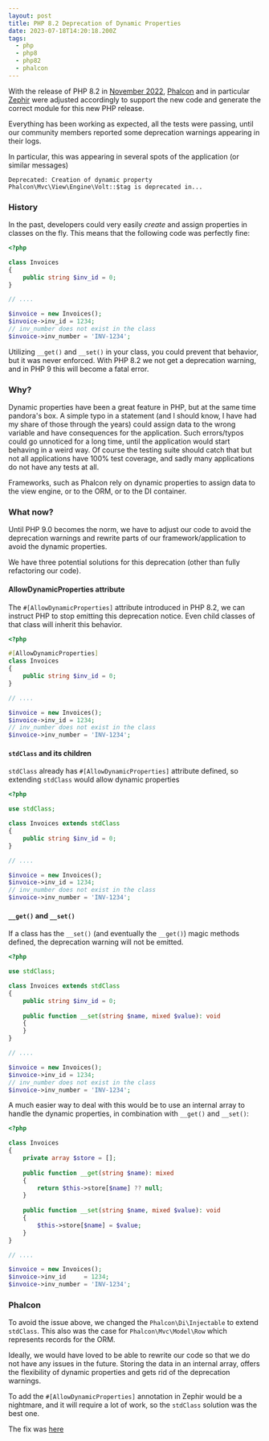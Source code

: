 ```yaml
---
layout: post
title: PHP 8.2 Deprecation of Dynamic Properties
date: 2023-07-18T14:20:18.200Z
tags:
  - php
  - php8
  - php82
  - phalcon
---
```

With the release of PHP 8.2 in [November 2022][php-releases], [Phalcon][phalcon] and in particular [Zephir][zephir] were adjusted accordingly to support the new code and generate the correct module for this new PHP release.

Everything has been working as expected, all the tests were passing, until our community members reported some deprecation warnings appearing in their logs.

In particular, this was appearing in several spots of the application (or similar messages)

```text
Deprecated: Creation of dynamic property Phalcon\Mvc\View\Engine\Volt::$tag is deprecated in... 
```

### History
In the past, developers could very easily _create_ and assign properties in classes on the fly. This means that the following code was perfectly fine:

```php
<?php

class Invoices
{
    public string $inv_id = 0;
}

// ....

$invoice = new Invoices();
$invoice->inv_id = 1234;
// inv_number does not exist in the class
$invoice->inv_number = 'INV-1234';
```
Utilizing `__get()` and `__set()` in your class, you could prevent that behavior, but it was never enforced. With PHP 8.2 we not get a deprecation warning, and in PHP 9 this will become a fatal error.

### Why?

Dynamic properties have been a great feature in PHP, but at the same time pandora's box. A simple typo in a statement (and I should know, I have had my share of those through the years) could assign data to the wrong variable and have consequences for the application. Such errors/typos could go unnoticed for a long time, until the application would start behaving in a weird way. Of course the testing suite should catch that but not all applications have 100% test coverage, and sadly many applications do not have any tests at all.

Frameworks, such as Phalcon rely on dynamic properties to assign data to the view engine, or to the ORM, or to the DI container.

### What now?

Until PHP 9.0 becomes the norm, we have to adjust our code to avoid the deprecation warnings and rewrite parts of our framework/application to avoid the dynamic properties.

We have three potential solutions for this deprecation (other than fully refactoring our code).

#### AllowDynamicProperties attribute

The `#[AllowDynamicProperties]` attribute introduced in PHP 8.2, we can instruct PHP to stop emitting this deprecation notice. Even child classes of that class will inherit this behavior.

```php
<?php

#[AllowDynamicProperties]
class Invoices
{
    public string $inv_id = 0;
}

// ....

$invoice = new Invoices();
$invoice->inv_id = 1234;
// inv_number does not exist in the class
$invoice->inv_number = 'INV-1234';
```

#### `stdClass` and its children

`stdClass` already has `#[AllowDynamicProperties]` attribute defined, so extending `stdClass` would allow dynamic properties

```php
<?php

use stdClass;

class Invoices extends stdClass
{
    public string $inv_id = 0;
}

// ....

$invoice = new Invoices();
$invoice->inv_id = 1234;
// inv_number does not exist in the class
$invoice->inv_number = 'INV-1234';
```

#### `__get()` and `__set()`

If a class has the `__set()` (and eventually the `__get()`) magic methods defined, the deprecation warning will not be emitted.

```php
<?php

use stdClass;

class Invoices extends stdClass
{
    public string $inv_id = 0;
    
    public function __set(string $name, mixed $value): void 
    {
    }
}

// ....

$invoice = new Invoices();
$invoice->inv_id = 1234;
// inv_number does not exist in the class
$invoice->inv_number = 'INV-1234';
```

A much easier way to deal with this would be to use an internal array to handle the dynamic properties, in combination with `__get()` and `__set()`:

```php
<?php

class Invoices
{
    private array $store = [];
    
    public function __get(string $name): mixed 
    {
        return $this->store[$name] ?? null;
    }
    
    public function __set(string $name, mixed $value): void 
    {
        $this->store[$name] = $value;
    }
}

// ....

$invoice = new Invoices();
$invoice->inv_id     = 1234;
$invoice->inv_number = 'INV-1234';
```

### Phalcon

To avoid the issue above, we changed the `Phalcon\Di\Injectable` to extend `stdClass`. This also was the case for `Phalcon\Mvc\Model\Row` which represents records for the ORM. 

Ideally, we would have loved to be able to rewrite our code so that we do not have any issues in the future. Storing the data in an internal array, offers the flexibility of dynamic properties and gets rid of the deprecation warnings.

To add the `#[AllowDynamicProperties]` annotation in Zephir would be a nightmare, and it will require a lot of work, so the `stdClass` solution was the best one.

The fix was [here](https://github.com/phalcon/cphalcon/pull/16376)

[php-releases]: https://www.php.net/releases/index.php
[phalcon]: https://phalcon.io
[zephir]: https://zephir-lang.com
